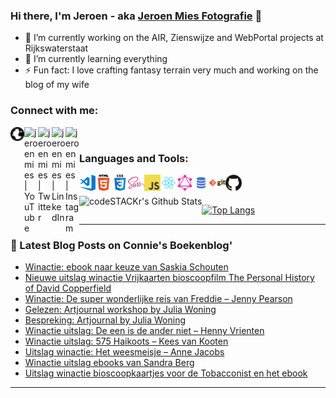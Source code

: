 ### Hi there, I'm Jeroen - aka [Jeroen Mies Fotografie][website] 👋

- 🔭 I’m currently working on the AIR, Zienswijze and WebPortal projects at Rijkswaterstaat
- 🌱 I’m currently learning everything
- ⚡ Fun fact: I love crafting fantasy terrain very much and working on the blog of my wife

### Connect with me:

[<img align="left" alt="jeroenmies" width="22px" src="https://raw.githubusercontent.com/iconic/open-iconic/master/svg/globe.svg" />][website]
[<img align="left" alt="jeroenmies | YouTube" width="22px" src="https://cdn.jsdelivr.net/npm/simple-icons@v3/icons/youtube.svg" />][youtube]
[<img align="left" alt="jeroenmies | Twitter" width="22px" src="https://cdn.jsdelivr.net/npm/simple-icons@v3/icons/twitter.svg" />][twitter]
[<img align="left" alt="jeroenmies | LinkedIn" width="22px" src="https://cdn.jsdelivr.net/npm/simple-icons@v3/icons/linkedin.svg" />][linkedin]
[<img align="left" alt="jeroenmies | Instagram" width="22px" src="https://cdn.jsdelivr.net/npm/simple-icons@v3/icons/instagram.svg" />][instagram]

<br />

### Languages and Tools:

[<img align="left" alt="Visual Studio Code" width="26px" src="https://raw.githubusercontent.com/github/explore/80688e429a7d4ef2fca1e82350fe8e3517d3494d/topics/visual-studio-code/visual-studio-code.png" />][webdevplaylist]
[<img align="left" alt="HTML5" width="26px" src="https://raw.githubusercontent.com/github/explore/80688e429a7d4ef2fca1e82350fe8e3517d3494d/topics/html/html.png" />][webdevplaylist]
[<img align="left" alt="CSS3" width="26px" src="https://raw.githubusercontent.com/github/explore/80688e429a7d4ef2fca1e82350fe8e3517d3494d/topics/css/css.png" />][cssplaylist]
[<img align="left" alt="Sass" width="26px" src="https://raw.githubusercontent.com/github/explore/80688e429a7d4ef2fca1e82350fe8e3517d3494d/topics/sass/sass.png" />][cssplaylist]
[<img align="left" alt="JavaScript" width="26px" src="https://raw.githubusercontent.com/github/explore/80688e429a7d4ef2fca1e82350fe8e3517d3494d/topics/javascript/javascript.png" />][jsplaylist]
[<img align="left" alt="React" width="26px" src="https://raw.githubusercontent.com/github/explore/80688e429a7d4ef2fca1e82350fe8e3517d3494d/topics/react/react.png" />][reactplaylist]
[<img align="left" alt="GraphQL" width="26px" src="https://raw.githubusercontent.com/github/explore/80688e429a7d4ef2fca1e82350fe8e3517d3494d/topics/graphql/graphql.png" />][webdevplaylist]
[<img align="left" alt="SQL" width="26px" src="https://raw.githubusercontent.com/github/explore/80688e429a7d4ef2fca1e82350fe8e3517d3494d/topics/sql/sql.png" />][webdevplaylist]
[<img align="left" alt="Git" width="26px" src="https://raw.githubusercontent.com/github/explore/80688e429a7d4ef2fca1e82350fe8e3517d3494d/topics/git/git.png" />][webdevplaylist]
[<img align="left" alt="GitHub" width="26px" src="https://raw.githubusercontent.com/github/explore/78df643247d429f6cc873026c0622819ad797942/topics/github/github.png" />][webdevplaylist]

<br />
<br />

<img align="left" alt="codeSTACKr's Github Stats" src="https://github-readme-stats.vercel.app/api?username=jeroenmies&show_icons=true&hide_border=true&count_private=true&theme=tokyonight" />

[![Top Langs](https://github-readme-stats.vercel.app/api/top-langs/?username=jeroenmies)](https://github.com/jeroenmies/github-readme-stats)

---

### 📕 Latest Blog Posts on Connie's Boekenblog'
<!-- BLOG-POST-LIST:START -->
- [Winactie: ebook naar keuze van Saskia Schouten](https://conniesboekenblog.nl/2020/09/23/winactie-ebook-naar-keuze-van-wilma-hollander-2/?utm_source=rss&utm_medium=rss&utm_campaign=winactie-ebook-naar-keuze-van-wilma-hollander-2)
- [Nieuwe uitslag winactie Vrijkaarten bioscoopfilm The Personal History of David Copperfield](https://conniesboekenblog.nl/2020/09/22/uitslag-winactie-vrijkaarten-bioscoopfilm-the-personal-history-of-david-copperfield/?utm_source=rss&utm_medium=rss&utm_campaign=uitslag-winactie-vrijkaarten-bioscoopfilm-the-personal-history-of-david-copperfield)
- [Winactie: De super wonderlijke reis van Freddie – Jenny Pearson](https://conniesboekenblog.nl/2020/09/21/winactie-de-super-wonderlijke-reis-van-freddie-jenny-pearson/?utm_source=rss&utm_medium=rss&utm_campaign=winactie-de-super-wonderlijke-reis-van-freddie-jenny-pearson)
- [Gelezen: Artjournal workshop by Julia Woning](https://conniesboekenblog.nl/2020/09/20/gelezen-artjournal-workshop-by-julia-woning/?utm_source=rss&utm_medium=rss&utm_campaign=gelezen-artjournal-workshop-by-julia-woning)
- [Bespreking: Artjournal by Julia Woning](https://conniesboekenblog.nl/2020/09/20/bespreking-artjournal-by-julia-woning/?utm_source=rss&utm_medium=rss&utm_campaign=bespreking-artjournal-by-julia-woning)
- [Winactie uitslag: De een is de ander niet – Henny Vrienten](https://conniesboekenblog.nl/2020/09/19/winactie-uitslag-de-een-is-de-ander-niet-henny-vrienten/?utm_source=rss&utm_medium=rss&utm_campaign=winactie-uitslag-de-een-is-de-ander-niet-henny-vrienten)
- [Winactie uitslag: 575 Haikoots – Kees van Kooten](https://conniesboekenblog.nl/2020/09/19/winactie-uitslag-575-haikoots-kees-van-kooten/?utm_source=rss&utm_medium=rss&utm_campaign=winactie-uitslag-575-haikoots-kees-van-kooten)
- [Uitslag winactie: Het weesmeisje – Anne Jacobs](https://conniesboekenblog.nl/2020/09/19/uitslag-winactie-het-weesmeisje-anne-jacobs/?utm_source=rss&utm_medium=rss&utm_campaign=uitslag-winactie-het-weesmeisje-anne-jacobs)
- [Winactie uitslag ebooks van Sandra Berg](https://conniesboekenblog.nl/2020/09/18/winactie-uitslag-2/?utm_source=rss&utm_medium=rss&utm_campaign=winactie-uitslag-2)
- [Uitslag winactie bioscoopkaartjes voor de Tobacconist en het ebook](https://conniesboekenblog.nl/2020/09/18/uitslag-winactie-bioscoopkaartjes-voor-de-tobacconist-en-het-ebook/?utm_source=rss&utm_medium=rss&utm_campaign=uitslag-winactie-bioscoopkaartjes-voor-de-tobacconist-en-het-ebook)
<!-- BLOG-POST-LIST:END -->

---

[website]: https://jeroenmiesfotografie.nl
[twitter]: https://twitter.com/jeroenmies
[youtube]: https://www.youtube.com/channel/UCdM6wXDAk3Y8_ycxkSfAD7Q
[instagram]: https://www.instagram.com/jeroenmies/
[linkedin]: https://www.linkedin.com/in/jeroenmies/
[webdevplaylist]: https://www.youtube.com/playlist?list=PLlhZGGVFsRrTQQnp_2UwWSoAigm-9_SqR
[jsplaylist]: https://www.youtube.com/playlist?list=PLC5BA7CB1270B2073
[cssplaylist]: https://www.youtube.com/playlist?list=PLlhZGGVFsRrSeV5xra6z-nU60cqompunz
[reactplaylist]: https://www.youtube.com/playlist?list=PLC5BA7CB1270B2073

